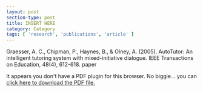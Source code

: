 ```yaml
---
layout: post
section-type: post
title: INSERT HERE
category: Category
tags: [ 'research', 'publications', 'article' ]
---
```

Graesser, A. C., Chipman, P., Haynes, B., & Olney, A. (2005). AutoTutor: An intelligent tutoring system with mixed-initiative dialogue. IEEE Transactions on Education, 48(4), 612-618. paper

<object data="https://umdrive.memphis.edu/aolney/public/publications/INSERTHERE" type="application/pdf" width="100%" height="600px">
 
  <p>It appears you don't have a PDF plugin for this browser.
  No biggie... you can <a href="https://umdrive.memphis.edu/aolney/public/publications/INSERTHERE">click here to
  download the PDF file.</a></p>
  
</object>
